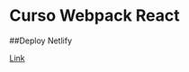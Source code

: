 # Curso Webpack React

##Deploy Netlify

[Link](https://617f057a9159bed91ee8aa36--infallible-cray-0ee63e.netlify.app/)
